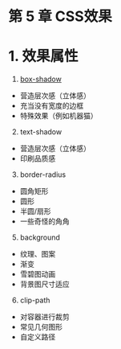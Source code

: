 # 第 5 章 CSS效果

# 1. 效果属性

1. [box-shadow](https://developer.mozilla.org/zh-CN/docs/Web/CSS/box-shadow)
- 营造层次感（立体感）
- 充当没有宽度的边框
- 特殊效果（例如机器猫）
2. text-shadow
- 营造层次感（立体感）
- 印刷品质感
3. border-radius
- 圆角矩形
- 圆形
- 半圆/扇形
- 一些奇怪的角角
5. background
- 纹理、图案
- 渐变
- 雪碧图动画
- 背景图尺寸适应

6. clip-path
- 对容器进行裁剪
- 常见几何图形
- 自定义路径